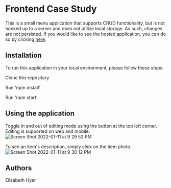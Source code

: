 # Frontend Case Study

This is a small menu application that supports CRUD functionality, but is not hooked up to a server and does not utilize local storage. As such, changes are not persisted. If you would like to see the hosted application, you can do so by clicking [here](https://popmenu-frontend-eh.netlify.app/).

## Installation

To run this application in your local environment, please follow these steps:

Clone this repository

Run 'npm install'

Run 'npm start'

## Using the application

Toggle in and out of editing mode using the button at the top left corner. Editing is supported on web and mobile.
![Screen Shot 2022-01-11 at 9 29 52 PM](https://user-images.githubusercontent.com/67919105/149053678-8b5f343a-971b-415a-84b6-9c19d2633fc5.png)

To see an item's description, simply click on the item photo.
![Screen Shot 2022-01-11 at 9 30 12 PM](https://user-images.githubusercontent.com/67919105/149053684-49ebd082-3ac9-4dfd-8601-3abe60408e0c.png)



## Authors

Elizabeth Hyer
